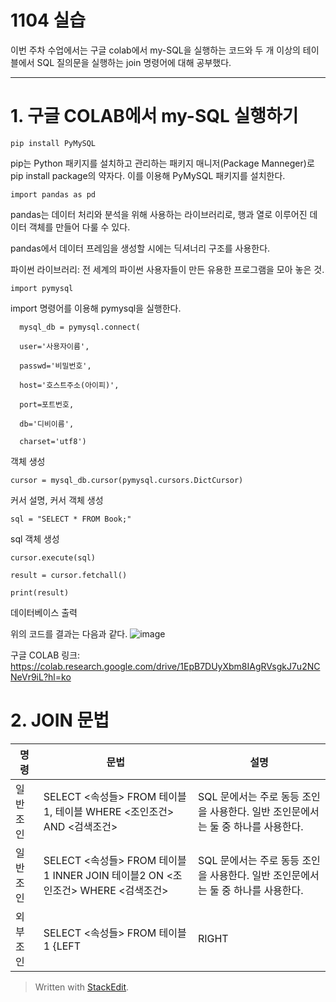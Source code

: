 # 1104 실습

이번 주차 수업에서는 구글 colab에서 my-SQL을 실행하는  코드와 두 개 이상의 테이블에서 SQL 질의문을 실행하는 join 명령어에 대해 공부했다.

---
# 1. 구글 COLAB에서 my-SQL 실행하기

 

    pip install PyMySQL
    
 pip는 Python 패키지를 설치하고 관리하는 패키지 매니저(Package Manneger)로 pip install package의 약자다. 이를 이용해 PyMySQL 패키지를 설치한다.
  

    import pandas as pd
    
pandas는 데이터 처리와 분석을 위해 사용하는 라이브러리로, 행과 열로 이루어진 데이터 객체를 만들어 다룰 수 있다.

pandas에서 데이터 프레임을 생성할 시에는 딕셔너리 구조를 사용한다. 

파이썬 라이브러리: 전 세계의 파이썬 사용자들이 만든 유용한 프로그램을 모아 놓은 것.

    import pymysql
    
import 명령어를 이용해 pymysql을 실행한다.
  

      mysql_db = pymysql.connect(
        
      user='사용자이름',
        
      passwd='비밀번호',
        
      host='호스트주소(아이피)',
        
      port=포트번호,
        
      db='디비이름',
        
      charset='utf8')

객체 생성

    cursor = mysql_db.cursor(pymysql.cursors.DictCursor)

커서 설명, 커서 객체 생성


    sql = "SELECT * FROM Book;"

sql 객체 생성


    cursor.execute(sql)
    
    result = cursor.fetchall()
    
    print(result)
   
   데이터베이스 출력

위의 코드를 결과는 다음과 같다.
![image](https://user-images.githubusercontent.com/114793024/200758924-02a3740e-800e-4ec1-ade1-587e72fb526d.png)

구글 COLAB 링크: 
https://colab.research.google.com/drive/1EpB7DUyXbm8IAgRVsgkJ7u2NCNeVr9iL?hl=ko


# 2. JOIN 문법

| 명령 | 문법 |  설명  |
|--|--|--|
| 일반 조인 | SELECT <속성들> FROM 테이블1, 테이블 WHERE <조인조건> AND <검색조건>|   SQL 문에서는 주로 동등 조인을 사용한다. 일반 조인문에서는 둘 중 하나를 사용한다.
| 일반 조인 |SELECT <속성들> FROM 테이블1 INNER JOIN 테이블2 ON <조인조건> WHERE <검색조건>  |  SQL 문에서는 주로 동등 조인을 사용한다. 일반 조인문에서는 둘 중 하나를 사용한다.
|외부조인| SELECT <속성들> FROM 테이블1 {LEFT |RIGHT |FULL [OUTER]} JOIN 테이블2 ON <조인조건> WHERE <검색조건> | 





> Written with [StackEdit](https://stackedit.io/).




<!--stackedit_data:
eyJoaXN0b3J5IjpbLTE1MDMyMDg4NjgsNzgzNzc1ODc3LDYxMD
U5MDIzMywxMTc5NjEwOTE3LDk2MzMyNjY3NiwtMTUyNDAzMjY2
Nl19
-->